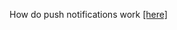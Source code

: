 How do push notifications work [[here]](https://github.com/Josian2004/s3-portfolio/blob/main/Research/Research1.md)
